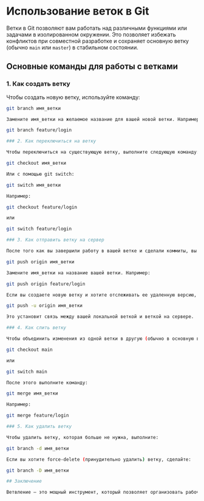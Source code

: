# Использование веток в Git

Ветки в Git позволяют вам работать над различными функциями или задачами в изолированном окружении. Это позволяет избежать конфликтов при совместной разработке и сохраняет основную ветку (обычно `main` или `master`) в стабильном состоянии.

## Основные команды для работы с ветками

### 1. Как создать ветку

Чтобы создать новую ветку, используйте команду:
```bash
git branch имя_ветки

Замените имя_ветки на желаемое название для вашей новой ветки. Например:

git branch feature/login

### 2. Как переключиться на ветку

Чтобы переключиться на существующую ветку, выполните следующую команду:

git checkout имя_ветки

Или с помощью git switch:

git switch имя_ветки

Например:

git checkout feature/login

или

git switch feature/login

### 3. Как отправить ветку на сервер

После того как вы завершили работу в вашей ветке и сделали коммиты, вы можете отправить ветку в удаленный репозиторий. Для этого выполните команду:

git push origin имя_ветки

Замените имя_ветки на название вашей ветки. Например:

git push origin feature/login

Если вы создаете новую ветку и хотите отслеживать ее удаленную версию, вы можете использовать флаг -u:

git push -u origin имя_ветки

Это установит связь между вашей локальной веткой и веткой на сервере.

### 4. Как слить ветку

Чтобы объединить изменения из одной ветки в другую (обычно в основную ветку), сначала переключитесь на основную ветку (например, main), а затем выполните:

git checkout main

или

git switch main

После этого выполните команду:

git merge имя_ветки

Например:

git merge feature/login

### 5. Как удалить ветку

Чтобы удалить ветку, которая больше не нужна, выполните:

git branch -d имя_ветки

Если вы хотите force-delete (принудительно удалить) ветку, сделайте:

git branch -D имя_ветки

## Заключение

Ветвление — это мощный инструмент, который позволяет организовать рабочий процесс разработки и упростить управление проектом. Используйте его для создания новых функций, исправлений и экспериментов без риска повредить основной код. Не забывайте регулярно отправлять ваши изменения на сервер, чтобы сохранить ваши наработки и позволить другим участникам команды видеть ваш прогресс. Дополнение
